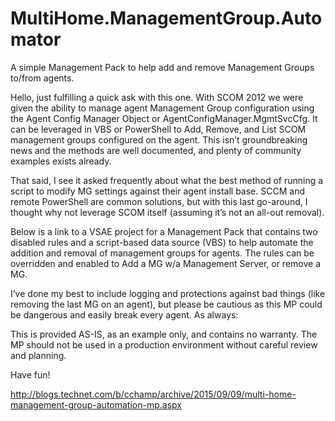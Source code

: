 # MultiHome.ManagementGroup.Automator
A simple Management Pack to help add and remove Management Groups to/from agents.

Hello, just fulfilling a quick ask with this one. With SCOM 2012 we were given the ability to manage agent Management Group configuration using the Agent Config Manager Object or AgentConfigManager.MgmtSvcCfg. It can be leveraged in VBS or PowerShell to Add, Remove, and List SCOM management groups configured on the agent. This isn’t groundbreaking news and the methods are well documented, and plenty of community examples exists already.

That said, I see it asked frequently about what the best method of running a script to modify MG settings against their agent install base. SCCM and remote PowerShell are common solutions, but with this last go-around, I thought why not leverage SCOM itself (assuming it’s not an all-out removal).

Below is a link to a VSAE project for a Management Pack that contains two disabled rules and a script-based data source (VBS) to help automate the addition and removal of management groups for agents. The rules can be overridden and enabled to Add a MG w/a Management Server, or remove a MG.

I’ve done my best to include logging and protections against bad things (like removing the last MG on an agent), but please be cautious as this MP could be dangerous and easily break every agent. As always:

This is provided AS-IS, as an example only, and contains no warranty. The MP should not be used in a production environment without careful review and planning.

Have fun!

http://blogs.technet.com/b/cchamp/archive/2015/09/09/multi-home-management-group-automation-mp.aspx
